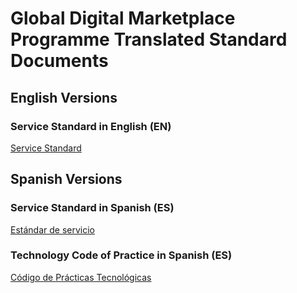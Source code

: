 # Global Digital Marketplace Programme Translated Standard Documents


## English Versions


### Service Standard in English (EN)

[Service Standard](service-standard-en)


## Spanish Versions


### Service Standard in Spanish (ES)

[Estándar de servicio](service-standard-es)


### Technology Code of Practice in Spanish (ES)

[Código de Prácticas Tecnológicas](tcop-es)
